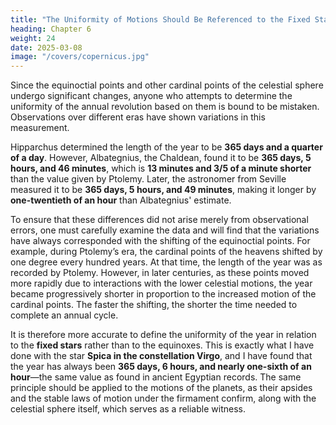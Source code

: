 ```yaml
---
title: "The Uniformity of Motions Should Be Referenced to the Fixed Stars, Not to the Equinoxes"
heading: Chapter 6
weight: 24
date: 2025-03-08
image: "/covers/copernicus.jpg"
---
```

 

Since the equinoctial points and other cardinal points of the celestial sphere undergo significant changes, anyone who attempts to determine the uniformity of the annual revolution based on them is bound to be mistaken. Observations over different eras have shown variations in this measurement.  

Hipparchus determined the length of the year to be **365 days and a quarter of a day**. However, Albategnius, the Chaldean, found it to be **365 days, 5 hours, and 46 minutes**, which is **13 minutes and 3/5 of a minute shorter** than the value given by Ptolemy. Later, the astronomer from Seville measured it to be **365 days, 5 hours, and 49 minutes**, making it longer by **one-twentieth of an hour** than Albategnius' estimate.  

To ensure that these differences did not arise merely from observational errors, one must carefully examine the data and will find that the variations have always corresponded with the shifting of the equinoctial points. For example, during Ptolemy’s era, the cardinal points of the heavens shifted by one degree every hundred years. At that time, the length of the year was as recorded by Ptolemy. However, in later centuries, as these points moved more rapidly due to interactions with the lower celestial motions, the year became progressively shorter in proportion to the increased motion of the cardinal points. The faster the shifting, the shorter the time needed to complete an annual cycle.  

It is therefore more accurate to define the uniformity of the year in relation to the **fixed stars** rather than to the equinoxes. This is exactly what I have done with the star **Spica in the constellation Virgo**, and I have found that the year has always been **365 days, 6 hours, and nearly one-sixth of an hour**—the same value as found in ancient Egyptian records. The same principle should be applied to the motions of the planets, as their apsides and the stable laws of motion under the firmament confirm, along with the celestial sphere itself, which serves as a reliable witness.